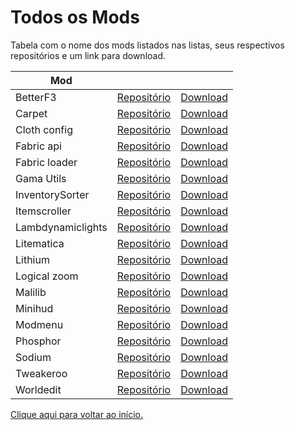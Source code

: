 # Todos os Mods

Tabela com o nome dos mods listados nas listas, seus respectivos repositórios e um link para download.

| Mod          | | |
|--------------|-------------|----------|
| BetterF3     | [Repositório](https://github.com/cominixo/BetterF3) | [Download](https://www.curseforge.com/minecraft/mc-mods/betterf3) |
| Carpet       | [Repositório](https://github.com/gnembon/fabric-carpet) | [Download](https://www.curseforge.com/minecraft/mc-mods/carpet) |
| Cloth config | [Repositório](https://github.com/shedaniel/cloth-config) | [Download](https://www.curseforge.com/minecraft/mc-mods/cloth-config) |
| Fabric api   | [Repositório](https://github.com/FabricMC/fabric) | [Download](https://www.curseforge.com/minecraft/mc-mods/fabric-api) |
| Fabric loader|[Repositório](https://github.com/FabricMC/fabric) | [Download](https://fabricmc.net/use/installer/) |
| Gama Utils   | [Repositório](https://github.com/Sjouwer/gamma-utils) | [Download](https://curseforge.com/minecraft/mc-mods/gamma-utils) |
| InventorySorter| [Repositório](https://github.com/kyrptonaught/Inventory-Sorter) | [Download](https://modrinth.com/mod/inventory-sorting) |
| Itemscroller | [Repositório](https://github.com/maruohon/itemscroller) |  [Download](https://www.curseforge.com/minecraft/mc-mods/item-scroller) |
| Lambdynamiclights | [Repositório](https://github.com/LambdAurora/LambDynamicLights) | [Download](https://www.curseforge.com/minecraft/mc-mods/lambdynamiclights) |
| Litematica | [Repositório](https://github.com/maruohon/litematica) | [Download](https://www.curseforge.com/minecraft/mc-mods/litematica) |
| Lithium | [Repositório](https://github.com/caffeinemc/lithium-fabric) | [Download](https://modrinth.com/mod/lithium) |
| Logical zoom | [Repositório](https://github.com/LogicalGeekBoy/logical_zoom) | [Download](https://www.curseforge.com/minecraft/mc-mods/logical-zoom) |
| Malilib | [Repositório](https://github.com/maruohon/malilib) | [Download](https://www.curseforge.com/minecraft/mc-mods/malilib) |
| Minihud | [Repositório](https://github.com/maruohon/minihud) | [Download](https://www.curseforge.com/minecraft/mc-mods/minihud) |
| Modmenu | [Repositório](https://github.com/TerraformersMC/ModMenu) | [Download](https://modrinth.com/mod/modmenu) |
| Phosphor | [Repositório](https://github.com/CaffeineMC/phosphor-fabric) | [Download](https://modrinth.com/mod/phosphor) |
| Sodium | [Repositório](https://github.com/CaffeineMC/sodium-fabric) | [Download](https://modrinth.com/mod/sodium) |
| Tweakeroo | [Repositório](https://github.com/maruohon/tweakeroo) | [Download](https://www.curseforge.com/minecraft/mc-mods/tweakeroo) |
| Worldedit | [Repositório](https://github.com/enginehub/WorldEdit) | [Download](https://www.curseforge.com/minecraft/mc-mods/worldedit) |

[Clique aqui para voltar ao início.](./README.md)